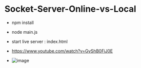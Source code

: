 # Socket-Server-Online-vs-Local
 - npm install
 - node main.js
 - start live server : index.html

 - https://www.youtube.com/watch?v=GvShB0FiJ0E

 - ![image](https://github.com/rimand/Socket-Server-Online-vs-Local/assets/17475338/2d2b9669-9bda-4b25-9121-1ccb0c71969e)

